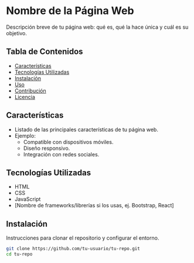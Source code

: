# Nombre de la Página Web  

Descripción breve de tu página web: qué es, qué la hace única y cuál es su objetivo.  

## Tabla de Contenidos  

- [Características](#características)  
- [Tecnologías Utilizadas](#tecnologías-utilizadas)  
- [Instalación](#instalación)  
- [Uso](#uso)  
- [Contribución](#contribución)  
- [Licencia](#licencia)  

## Características  

- Listado de las principales características de tu página web.  
- Ejemplo:  
  - Compatible con dispositivos móviles.  
  - Diseño responsivo.  
  - Integración con redes sociales.  
  
## Tecnologías Utilizadas  

- HTML  
- CSS  
- JavaScript  
- [Nombre de frameworks/librerías si los usas, ej. Bootstrap, React]  

## Instalación  

Instrucciones para clonar el repositorio y configurar el entorno.  

```bash  
git clone https://github.com/tu-usuario/tu-repo.git  
cd tu-repo  